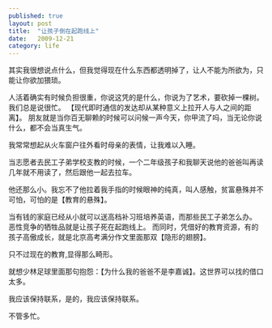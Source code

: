```yaml
---
published: true
layout: post
title:  "让孩子倒在起跑线上"
date:   2009-12-21
category: life
---
```


其实我很想说点什么，但我觉得现在什么东西都透明掉了，让人不能为所欲为，只能让你欲加猥琐。

人活着确实有时候负担很重，你说这凭的是什么，你说为了艺术，要砍掉一棵树。我们总是说很忙。
【现代即时通信的发达却从某种意义上拉开人与人之间的距离】。
朋友就是当你百无聊赖的时候可以问候一声今天，你甲流了吗，当无论你说什么，都不会当真生气。

我常常想起从火车窗户往外看时母亲的表情，让我难以入睡。

当志愿者去民工子弟学校支教的时候，一个二年级孩子和我聊天说他的爸爸叫再读几年就不用读了，然后跟他一起去拉车。

他还那么小。我忘不了他拉着我手指的时候眼神的纯真，叫人感触，贫富悬殊并不可怕，可怕的是【教育的悬殊】。

当有钱的家庭已经从小就可以送高档补习班培养英语，而那些民工子弟怎么办。
恶性竞争的牺牲品就是让孩子死在起跑线上。
而同时，凭借好的教育资源，有的孩子高傲成长，就是北京高考满分作文里面那双【隐形的翅膀】。

只不过现在的教育,显得那么畸形。

就想少林足球里面那句抱怨：【为什么我的爸爸不是李嘉诚】。这世界可以找的借口太多。

我应该保持联系，是的，我应该保持联系。

不管多忙。
